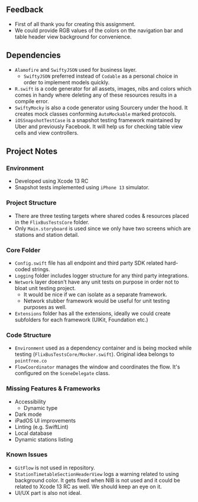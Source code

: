 ## Feedback

- First of all thank you for creating this assignment.
- We could provide RGB values of the colors on the navigation bar and table header view background for convenience.

## Dependencies

- `Alamofire` and `SwiftyJSON` used for business layer.
    - `SwiftyJSON` preferred instead of `Codable` as a personal choice in order to implement models quickly.
- `R.swift` is a code generator for all assets, images, nibs and colors which comes in handy where deleting any of these resources results in a compile error.
- `SwiftyMocky` is also a code generator using Sourcery under the hood. It creates mock classes conforming `AutoMockable` marked protocols.
- `iOSSnapshotTestCase` is a snapshot testing framework maintained by Uber and previously Facebook. It will help us for checking table view cells and view controllers. 

## Project Notes

### Environment

- Developed using Xcode 13 RC
- Snapshot tests implemented using `iPhone 13` simulator.

### Project Structure

- There are three testing targets where shared codes & resources placed in the `FlixBusTestsCore` folder.
- Only `Main.storyboard` is used since we only have two screens which are stations and station detail.

### Core Folder

- `Config.swift` file has all endpoint and third party SDK related hard-coded strings.
- `Logging` folder includes logger structure for any third party integrations.
- `Network` layer doesn't have any unit tests on purpose in order not to bloat unit testing project. 
    - It would be nice if we can isolate as a separate framework. 
    - Network stubber framework would be useful for unit testing purposes as well.
- `Extensions` folder has all the extensions, ideally we could create subfolders for each framework (UIKit, Foundation etc.)

### Code Structure

- `Environment` used as a dependency container and is being mocked while testing (`FlixBusTestsCore/Mocker.swift`). Original idea belongs to `pointfree.co`
- `FlowCoordinator` manages the window and coordinates the flow. It's configured on the `SceneDelegate` class.

### Missing Features & Frameworks

- Accessibility
    - Dynamic type
- Dark mode
- iPadOS UI improvements
- Linting (e.g. SwiftLint)
- Local database
- Dynamic stations listing

### Known Issues

- `GitFlow` is not used in repository.
- `StationTimetableSectionHeaderView` logs a warning related to using background color. It gets fixed when NIB is not used and it could be related to Xcode 13 RC as well. We should keep an eye on it.
- UI/UX part is also not ideal.
